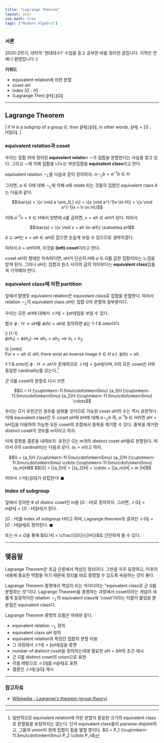 ```yaml
---
title: "Lagrange Theorem"
layout: post
use_math: true
tags: ["Modern Algebra"]
---
```


### 서론
2020-2학기, 대학의 '현대대수1' 수업을 듣고 공부한 바를 정리한 글입니다. 지적은 언제나 환영입니다 :)

**키워드**
- equivalent relation에 의한 분할
- coset $aH$
- index $[G:H]$
- (Lagrange Thm) $\|H\| \mid \|G\|$

<hr>

## Lagrange Theorem

| if $H$ is a subgrop of a group $G$, then $\|H\| \mid \|G\|$, in other words, $\|H\| = [G:H] \|G\|$. |

### equivalent relation과 coset
우리는 집합 위에 정의된 **equivelent relatio**n $\sim$가 집합을 분할한다는 사실을 알고 있다. 그리고 $\sim$에 의해 집합을 나누는 부분집합을 **equivalent class**라고 한다.

equivalent relation $\sim_{L}$을 다음과 같이 정의하자. $a \sim_{L} b = a^{-1}b \in H$ 

그러면, $a \in G$에 대해 $\sim_{L}$에 의해 $a$와 relate 되는 것들의 집합인 equivalent class $\bar{a}$는 다음과 같다.

<div style="text-align: center;">
$$\bar{a} = \{x \mid a \sim_{L} x\} = \{x \mid a^{-1}x \in H\} = \{x \mid a^{-1}x = h \in H\}$$
</div>

이때 $a^{-1}x = h \in H$에서 양변에 $a$를 곱하면, $x = ah \in aH$가 된다. 따라서

<div style="text-align: center;">
$$\bar{a} = \{x \mid x = ah \in aH\} \subseteq aH$$
</div>

$\bar{a} \supseteq aH$는 $x = ah \in aH$로 잡으면 손쉽게 보일 수 있으므로 생략하겠다.

따라서 $\bar{a} = aH$이며, 이것을 **(left) coset**이라고 한다.

coset $aH$의 형태만 익숙하다면, $aH$가 단순히 $H$에 $a \in G$를 곱한 집합이라는 느낌을 받게 된다. 그러나 $aH$는 집합과 원소 사이의 곱의 의미보다는 **equivalent class**임을 꼭 기억해야 한다.

### equivalent class에 의한 partition
앞에서 말했듯 equivalent relation은 equivelant class로 집합을 분할한다. 따라서 relation $\sim_{L}$의 equivalent class $aH$는 집합 $G$의 분할의 일부분이다.

우리는 모든 $aH$에 대해서 $\|H\| = \|aH\|$임을 보일 수 있다.

함수 $\phi : H \rightarrow aH$를 $\phi(h) = ah$로 정의하면 $\phi$는 1-1 & onto이다.

i) [1-1] <br>
$\phi(h_1) = \phi(h_2) \implies ah_1 = ah_2 \implies h_1 = h_2$

ii) [onto] <br>
For $x = ah \in aH$, there exist an inverse image $h \in H$ s.t. $\phi(h)=ah$.

1-1 & onto인 $\phi : H \rightarrow aH$가 존재하므로 $\|H\| = \|aH\|$이며, $H$의 모든 coset은 $H$와 동일한 cardinality를 갖는다.[^1]

군 $G$를 coset의 분할로 다시 쓰면

<div style="text-align: center;">
$$G = H {\cup\mkern-11.5mu\cdot\mkern5mu} {a_1}H {\cup\mkern-11.5mu\cdot\mkern5mu} {a_2}H {\cup\mkern-11.5mu\cdot\mkern5mu} \cdots$$
</div>

우리는 $G$가 유한군인 경우를 살펴볼 것이므로 가능한 coset $aH$의 수는 역시 유한하다. 이때 equivalent class인 두 coset $aH$와 $bH$에 대해 $a \sim_{L} b$ 즉, $a^{-1}b \in H$라면 $aH = bH$임을 이용하여 가능한 모든 coset의 조합에서 중복을 제거할 수 있다. 중복을 제거한 distinct coset의 갯수를 $m$이라고 하자.

이제 증명을 결론을 내려보자. 유한군 $G$는 $m$개의 distinct coset $aH$들로 분할된다. 따라서 $G$의 cardinality는 다음과 같다. $a_1 = e$라고 하자.

<div style="text-align: center;">
$$G = {a_1}H {\cup\mkern-11.5mu\cdot\mkern5mu} {a_2}H {\cup\mkern-11.5mu\cdot\mkern5mu} \cdots {\cup\mkern-11.5mu\cdot\mkern5mu} {a_m}H$$
$$|G| = |{a_1}H| + |{a_2}H| + \cdots + |{a_m}H| = m |H|$$
</div>

따라서 $\|H\| \mid \|G\|$가 성립한다! $\blacksquare$

### Index of subgroup
앞에서 정의한 # of distinc coset인 $m$을 $[G:H]$로 정의하자. 그러면, $\|G\| = m \|H\| = [G:H] \|H\|$가 된다.

$[G:H]$를 index of subgroup $H$라고 하며, Lagrange theorem의 결과인 $\|G\| = [G:H] \|H\|$로 정의한다. $\blacksquare$

또는 $H \leq G$을 통해 $[G:H] = \cfrac{\|G\|}{\|H\|}$로 간단하게 쓸 수 있다.

<hr>

## 맺음말
Lagrange Theorem은 초급 군론에서 핵심인 정리이다. 그만큼 자주 등장하고, 이후의 내용에 중요한 역할을 하기 때문에 정리를 바로 증명할 수 있도록 숙달하는 것이 좋다.

Lagrange Theorem 증명에서 핵심이 되는 아이디어는 "equivalent class로 군 $G$를 분할하는 것"이다. Lagrange Theorem을 증명하는 과정에서 coset이라는 개념이 새롭게 등장하지만 relation $\sim_{L}$의 equivalent class에 'coset'이라는 이름이 붙었을 뿐 본질은 equivalent class다.

Lagrange Theorem 증명의 흐름은 아래와 같다.
- equivalent relation $\sim_{L}$ 정의
- equivalent class $aH$ 정의
- equivalent relation의 특징인 집합의 분할 이용
- 그 과정에서 $\|H\| = \|aH\|$임을 증명
- number of distinct coset을 정의하는데에 필요한 $aH = bH$의 조건 제시
- 군 $G$를 distinct coset의 union으로 표현
- 이를 바탕으로 $\|G\|$를 $m\|H\|$로 표현
- 결론인 $\|H\| \mid \|G\|$ 제시

<hr>

### 참고자료
- [Wikipedia - Lagrange's theorem (group theory)](https://en.wikipedia.org/wiki/Lagrange%27s_theorem_(group_theory))

<hr>

[^1]: 일반적으로 equivalent relation에 의한 분할이 동일한 크기의 equivalent class로 분할됨을 보장하지는 않는다. 단지 equivalent class들이 pairwise disjoint하고, 그들의 union이 원래 집합이 됨을 말할 뿐이다. $G = P_1 {\cup\mkern-11.5mu\cdot\mkern5mu} P_2 \cdots P_n$